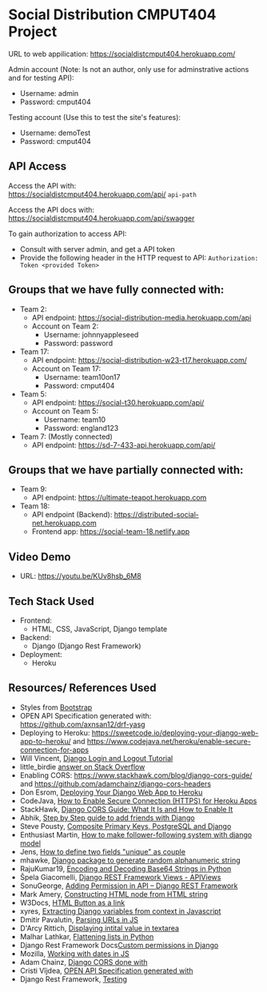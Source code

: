 # Social Distribution CMPUT404 Project

URL to web appilication:
https://socialdistcmput404.herokuapp.com/

Admin account (Note: Is not an author, only use for adminstrative actions and for testing API):

- Username: admin
- Password: cmput404

Testing account (Use this to test the site's features):

- Username: demoTest
- Password: cmput404


## API Access

Access the API with:  
https://socialdistcmput404.herokuapp.com/api/ `api-path`

Access the API docs with:  
https://socialdistcmput404.herokuapp.com/api/swagger

To gain authorization to access API:

- Consult with server admin, and get a API token
- Provide the following header in the HTTP request to API: `Authorization: Token <provided Token>`


## Groups that we have fully connected with:

- Team 2:
  - API endpoint: https://social-distribution-media.herokuapp.com/api
  - Account on Team 2:
    - Username: johnnyappleseed
    - Password: password
- Team 17:
  - API endpoint: https://social-distribution-w23-t17.herokuapp.com/
  - Account on Team 17:
    - Username: team10on17
    - Password: cmput404
- Team 5:
  - API endpoint: https://social-t30.herokuapp.com/api/
  - Account on Team 5:
    - Username: team10
    - Password: england123
- Team 7: (Mostly connected)
  - API endpoint: https://sd-7-433-api.herokuapp.com/api/

## Groups that we have partially connected with:
- Team 9:
  - API endpoint: https://ultimate-teapot.herokuapp.com
- Team 18:
  - API endpoint (Backend): https://distributed-social-net.herokuapp.com
  - Frontend app: https://social-team-18.netlify.app
 

## Video Demo
- URL: https://youtu.be/KUv8hsb_6M8

## Tech Stack Used
- Frontend: 
  - HTML, CSS, JavaScript, Django template
- Backend: 
  - Django (Django Rest Framework)
- Deployment:
  - Heroku

## Resources/ References Used

- Styles from [Bootstrap](https://getbootstrap.com/https://getbootstrap.com/)
- OPEN API Specification generated with: https://github.com/axnsan12/drf-yasg
- Deploying to Heroku: https://sweetcode.io/deploying-your-django-web-app-to-heroku/ and https://www.codejava.net/heroku/enable-secure-connection-for-apps
- Will Vincent, [Django Login and Logout Tutorial](https://learndjango.com/tutorials/django-login-and-logout-tutorial)
- little_birdie [answer on Stack Overflow](https://stackoverflow.com/questions/31601202/django-rest-framework-returns-200-ok-even-though-login-request-has-incorrect-cre)
- Enabling CORS: https://www.stackhawk.com/blog/django-cors-guide/ and https://github.com/adamchainz/django-cors-headers
- Don Esrom, [Deploying Your Django Web App to Heroku](https://sweetcode.io/deploying-your-django-web-app-to-heroku/)
- CodeJava, [How to Enable Secure Connection (HTTPS) for Heroku Apps](https://www.codejava.net/heroku/enable-secure-connection-for-apps)
- StackHawk, [Django CORS Guide: What It Is and How to Enable It](https://www.stackhawk.com/blog/django-cors-guide/)
- Abhik, [Step by Step guide to add friends with Django](https://medium.com/analytics-vidhya/add-friends-with-689a2fa4e41d)
- Steve Pousty, [Composite Primary Keys, PostgreSQL and Django](https://www.crunchydata.com/blog/composite-primary-keys-postgresql-and-django)
- Enthusiast Martin, [How to make follower-following system with django model](https://stackoverflow.com/questions/58794639/how-to-make-follower-following-system-with-django-model)
- Jens, [How to define two fields "unique" as couple](https://stackoverflow.com/questions/2201598/how-to-define-two-fields-unique-as-coupl)
- mhawke, [Django package to generate random alphanumeric string](https://stackoverflow.com/questions/25943850/django-package-to-generate-random-alphanumeric-string)
- RajuKumar19, [Encoding and Decoding Base64 Strings in Python](https://www.geeksforgeeks.org/encoding-and-decoding-base64-strings-in-python/)
- Špela Giacomelli, [Django REST Framework Views - APIViews](https://testdriven.io/blog/drf-views-part-1/)
- SonuGeorge, [Adding Permission in API – Django REST Framework](https://www.geeksforgeeks.org/adding-permission-in-api-django-rest-framework/)
- Mark Amery, [Constructing HTML node from HTML string](https://stackoverflow.com/questions/494143/creating-a-new-dom-element-from-an-html-string-using-built-in-dom-methods-or-pro/35385518#35385518)
- W3Docs, [HTML Button as a link](https://www.w3docs.com/snippets/html/how-to-create-an-html-button-that-acts-like-a-link.html)
- xyres, [Extracting Django variables from context in Javascript](https://stackoverflow.com/questions/43305020/how-to-use-the-context-variables-passed-from-django-in-javascript)
- Dmitir Pavalutin, [Parsing URLs in JS](https://dmitripavlutin.com/parse-url-javascript/)
- D'Arcy Rittich, [Displaying intital value in textarea](https://stackoverflow.com/questions/10545158/textfield-is-not-displaying-initial-value)
- Malhar Lathkar, [Flattening lists in Python](https://www.tutorialsteacher.com/articles/how-to-flatten-list-in-python)
- Django Rest Framework Docs[Custom permissions in Django](https://www.django-rest-framework.org/api-guide/permissions/#custom-permissions)
- Mozilla, [Working with dates in JS](https://developer.mozilla.org/en-US/docs/Web/JavaScript/Reference/Global_Objects/Date/)
- Adam Chainz, [Django CORS done with](https://github.com/adamchainz/django-cors-headers/)
- Cristi Vîjdea, [OPEN API Specification generated with](https://github.com/axnsan12/drf-yasg)
- Django Rest Framework, [Testing](https://www.django-rest-framework.org/api-guide/testing/)
